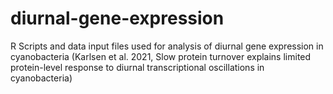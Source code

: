 # diurnal-gene-expression
R Scripts and data input files used for analysis of diurnal gene expression in cyanobacteria (Karlsen et al. 2021, Slow protein turnover explains limited protein-level response to diurnal transcriptional oscillations in cyanobacteria)  
